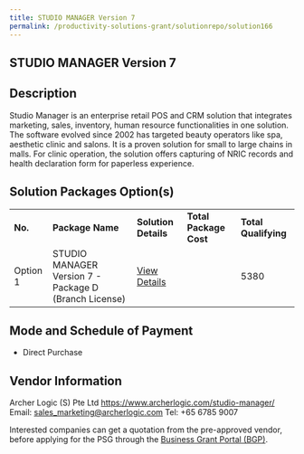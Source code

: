 ```yaml
---
title: STUDIO MANAGER Version 7
permalink: /productivity-solutions-grant/solutionrepo/solution166
---
```


## STUDIO MANAGER Version 7

## Description

Studio Manager is an enterprise retail POS and CRM solution that integrates marketing, sales, inventory, human resource functionalities in one solution. The software evolved since 2002 has targeted beauty operators like spa, aesthetic clinic and salons. It is a proven solution for small to large chains in malls.
For clinic operation, the solution offers capturing of NRIC records and health declaration form for paperless experience.

## Solution Packages Option(s)

<table>
<tr>
<td><b>No.</b></td>
<td><b>Package Name</b></td>
<td><b>Solution Details</b></td>
<td><b>Total Package Cost</b></td>
<td><b>Total Qualifying</b></td>
</tr>
<tr>
<td>Option 1</td>
<td>STUDIO MANAGER Version 7 - Package D (Branch License)</td>
<td><a href='https://www.gobusiness.gov.sg/images/psg/Archer_Logic_Annex_3_Part_4.pdf'>View Details</a></td>
<td></td>
<td>5380</td>
</tr>
</table>

## Mode and Schedule of Payment

 - Direct Purchase

## Vendor Information

 Archer Logic (S) Pte Ltd
https://www.archerlogic.com/studio-manager/
Email: sales_marketing@archerlogic.com
Tel: +65 6785 9007

Interested companies can get a quotation from the pre-approved vendor, before applying for the PSG through the <a href='https://www.businessgrants.gov.sg/'>Business Grant Portal (BGP)</a>.
<script src="/jquery/resize-tables.js"></script>
